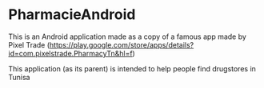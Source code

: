 # PharmacieAndroid

This is an Android application made as a copy of a famous app made by Pixel Trade (https://play.google.com/store/apps/details?id=com.pixelstrade.PharmacyTn&hl=f) 

This application (as its parent) is intended to help people find drugstores in Tunisa 
